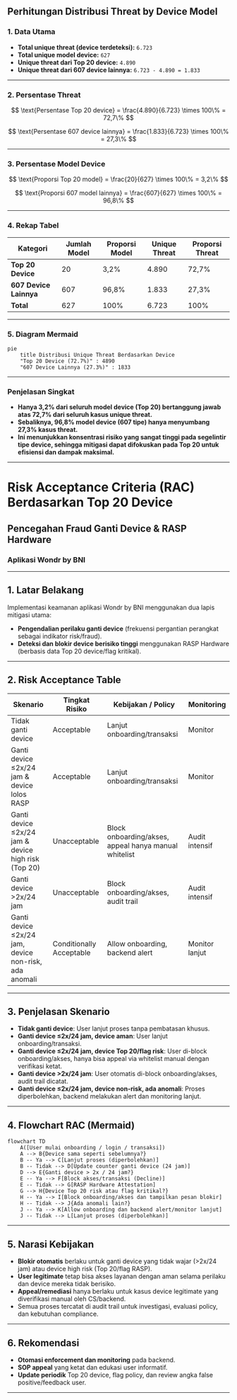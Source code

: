 ## **Perhitungan Distribusi Threat by Device Model**

### **1. Data Utama**

* **Total unique threat (device terdeteksi):** `6.723`
* **Total unique model device:** `627`
* **Unique threat dari Top 20 device:** `4.890`
* **Unique threat dari 607 device lainnya:** `6.723 - 4.890 = 1.833`

---

### **2. Persentase Threat**

$$
\text{Persentase Top 20 device} = \frac{4.890}{6.723} \times 100\% = 72,7\%
$$

$$
\text{Persentase 607 device lainnya} = \frac{1.833}{6.723} \times 100\% = 27,3\%
$$

---

### **3. Persentase Model Device**

$$
\text{Proporsi Top 20 model} = \frac{20}{627} \times 100\% = 3,2\%
$$

$$
\text{Proporsi 607 model lainnya} = \frac{607}{627} \times 100\% = 96,8\%
$$

---

### **4. Rekap Tabel**

| Kategori               | Jumlah Model | Proporsi Model | Unique Threat | Proporsi Threat |
| ---------------------- | ------------ | -------------- | ------------- | --------------- |
| **Top 20 Device**      | 20           | 3,2%           | 4.890         | 72,7%           |
| **607 Device Lainnya** | 607          | 96,8%          | 1.833         | 27,3%           |
| **Total**              | 627          | 100%           | 6.723         | 100%            |

---

### **5. Diagram Mermaid**

```mermaid
pie
    title Distribusi Unique Threat Berdasarkan Device
    "Top 20 Device (72.7%)" : 4890
    "607 Device Lainnya (27.3%)" : 1833
```

---

### **Penjelasan Singkat**

* **Hanya 3,2% dari seluruh model device (Top 20) bertanggung jawab atas 72,7% dari seluruh kasus unique threat.**
* **Sebaliknya, 96,8% model device (607 tipe) hanya menyumbang 27,3% kasus threat.**
* **Ini menunjukkan konsentrasi risiko yang sangat tinggi pada segelintir tipe device, sehingga mitigasi dapat difokuskan pada Top 20 untuk efisiensi dan dampak maksimal.**

---

# Risk Acceptance Criteria (RAC) Berdasarkan Top 20 Device

## Pencegahan Fraud Ganti Device & RASP Hardware

### Aplikasi Wondr by BNI

---

## 1. Latar Belakang

Implementasi keamanan aplikasi Wondr by BNI menggunakan dua lapis mitigasi utama:

* **Pengendalian perilaku ganti device** (frekuensi pergantian perangkat sebagai indikator risk/fraud).
* **Deteksi dan blokir device berisiko tinggi** menggunakan RASP Hardware (berbasis data Top 20 device/flag kritikal).

---

## 2. Risk Acceptance Table

| Skenario                                              | Tingkat Risiko           | Kebijakan / Policy                                    | Monitoring     |
| ----------------------------------------------------- | ------------------------ | ----------------------------------------------------- | -------------- |
| Tidak ganti device                                    | Acceptable               | Lanjut onboarding/transaksi                           | Monitor        |
| Ganti device ≤2x/24 jam & device lolos RASP           | Acceptable               | Lanjut onboarding/transaksi                           | Monitor        |
| Ganti device ≤2x/24 jam & device high risk (Top 20)   | Unacceptable             | Block onboarding/akses, appeal hanya manual whitelist | Audit intensif |
| Ganti device >2x/24 jam                               | Unacceptable             | Block onboarding/akses, audit trail                   | Audit intensif |
| Ganti device ≤2x/24 jam, device non-risk, ada anomali | Conditionally Acceptable | Allow onboarding, backend alert                       | Monitor lanjut |

---

## 3. Penjelasan Skenario

* **Tidak ganti device**:
  User lanjut proses tanpa pembatasan khusus.
* **Ganti device ≤2x/24 jam, device aman**:
  User lanjut onboarding/transaksi.
* **Ganti device ≤2x/24 jam, device Top 20/flag risk**:
  User di-block onboarding/akses, hanya bisa appeal via whitelist manual dengan verifikasi ketat.
* **Ganti device >2x/24 jam**:
  User otomatis di-block onboarding/akses, audit trail dicatat.
* **Ganti device ≤2x/24 jam, device non-risk, ada anomali**:
  Proses diperbolehkan, backend melakukan alert dan monitoring lanjut.

---

## 4. Flowchart RAC (Mermaid)

```mermaid
flowchart TD
    A([User mulai onboarding / login / transaksi])
    A --> B{Device sama seperti sebelumnya?}
    B -- Ya --> C[Lanjut proses (diperbolehkan)]
    B -- Tidak --> D[Update counter ganti device (24 jam)]
    D --> E{Ganti device > 2x / 24 jam?}
    E -- Ya --> F[Block akses/transaksi (Decline)]
    E -- Tidak --> G[RASP Hardware Attestation]
    G --> H{Device Top 20 risk atau flag kritikal?}
    H -- Ya --> I[Block onboarding/akses dan tampilkan pesan blokir]
    H -- Tidak --> J{Ada anomali lain?}
    J -- Ya --> K[Allow onboarding dan backend alert/monitor lanjut]
    J -- Tidak --> L[Lanjut proses (diperbolehkan)]

```

---

## 5. Narasi Kebijakan

* **Blokir otomatis** berlaku untuk ganti device yang tidak wajar (>2x/24 jam) atau device high risk (Top 20/flag RASP).
* **User legitimate** tetap bisa akses layanan dengan aman selama perilaku dan device mereka tidak berisiko.
* **Appeal/remediasi** hanya berlaku untuk kasus device legitimate yang diverifikasi manual oleh CS/backend.
* Semua proses tercatat di audit trail untuk investigasi, evaluasi policy, dan kebutuhan compliance.

---

## 6. Rekomendasi

* **Otomasi enforcement dan monitoring** pada backend.
* **SOP appeal** yang ketat dan edukasi user informatif.
* **Update periodik** Top 20 device, flag policy, dan review angka false positive/feedback user.

---
